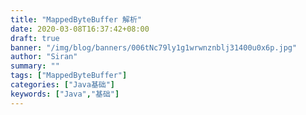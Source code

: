 ```yaml
---
title: "MappedByteBuffer 解析"
date: 2020-03-08T16:37:42+08:00
draft: true
banner: "/img/blog/banners/006tNc79ly1g1wrwnznblj31400u0x6p.jpg"
author: "Siran"
summary: ""
tags: ["MappedByteBuffer"]
categories: ["Java基础"]
keywords: ["Java","基础"]
---
```

